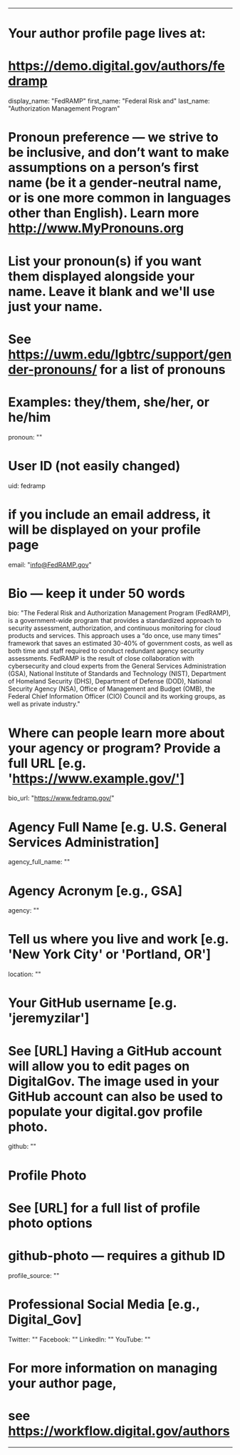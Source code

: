 
---

# Your author profile page lives at:
# https://demo.digital.gov/authors/fedramp

display_name: "FedRAMP"
first_name: "Federal Risk and"
last_name: "Authorization Management Program"

# Pronoun preference — we strive to be inclusive, and don’t want to make assumptions on a person’s first name (be it a gender-neutral name, or is one more common in languages other than English). Learn more http://www.MyPronouns.org
# List your pronoun(s) if you want them displayed alongside your name. Leave it blank and we'll use just your name.
# See https://uwm.edu/lgbtrc/support/gender-pronouns/ for a list of pronouns
# Examples: they/them, she/her, or he/him
pronoun: ""

# User ID (not easily changed)
uid: fedramp

# if you include an email address, it will be displayed on your profile page
email: "info@FedRAMP.gov"

# Bio — keep it under 50 words
bio: "The Federal Risk and Authorization Management Program (FedRAMP), is a government-wide program that provides a standardized approach to security assessment, authorization, and continuous monitoring for cloud products and services. This approach uses a “do once, use many times” framework that saves an estimated 30-40% of government costs, as well as both time and staff required to conduct redundant agency security assessments. FedRAMP is the result of close collaboration with cybersecurity and cloud experts from the General Services Administration (GSA), National Institute of Standards and Technology (NIST), Department of Homeland Security (DHS), Department of Defense (DOD), National Security Agency (NSA), Office of Management and Budget (OMB), the Federal Chief Information Officer (CIO) Council and its working groups, as well as private industry."

# Where can people learn more about your agency or program? Provide a full URL [e.g. 'https://www.example.gov/']
bio_url: "https://www.fedramp.gov/"

# Agency Full Name [e.g. U.S. General Services Administration]
agency_full_name: ""

# Agency Acronym [e.g., GSA]
agency: ""

# Tell us where you live and work [e.g. 'New York City' or 'Portland, OR']
location: ""

# Your GitHub username [e.g. 'jeremyzilar']
# See [URL] Having a GitHub account will allow you to edit pages on DigitalGov. The image used in your GitHub account can also be used to populate your digital.gov profile photo.
github: ""

# Profile Photo
# See [URL] for a full list of profile photo options
# github-photo — requires a github ID
profile_source: ""

# Professional Social Media [e.g., Digital_Gov]
Twitter: ""
Facebook: ""
LinkedIn: ""
YouTube: ""

# For more information on managing your author page,
# see https://workflow.digital.gov/authors

---
